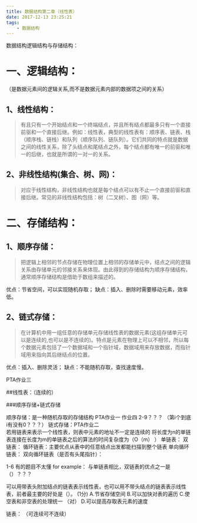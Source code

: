 ```yaml
---
title: 数据结构第二章（线性表）
date: 2017-12-13 23:25:21
tags:	
	- 数据结构
---
```



数据结构逻辑结构与存储结构：
<!-- more -->

# 一、逻辑结构：

（是数据元素间的逻辑关系,而不是数据元素内部的数据项之间的关系）

## 1、线性结构：

> ​    有且只有一个开始结点和一个终端结点，并且所有结点都最多只有一个直接前驱和一个直接后继。例如：线性表，典型的线性表有：顺序表、链表、栈（顺序栈、链栈）和队列（顺序队列、链队列）。它们共同的特点就是数据之间的线性关系，除了头结点和尾结点之外，每个结点都有唯一的前驱和唯一的后继，也就是所谓的一对一的关系。



## 2、非线性结构(集合、树、网)：

> ​    对应于线性结构，非线性结构也就是每个结点可以有不止一个直接前驱和直接后继。常见的非线性结构包括：树（二叉树）、图（网）等。

# 二、存储结构：

## 1、顺序存储：

> ​    把逻辑上相邻的节点存储在物理位置上相邻的存储单元中，结点之间的逻辑关系由存储单元的邻接关系来体现。由此得到的存储结构为顺序存储结构，通常顺序存储结构是借助于数组来描述的。

优点：节省空间，可以实现随机存取；
缺点：插入、删除时需要移动元素，效率低。

## 2、链式存储：

> ​    在计算机中用一组任意的存储单元存储线性表的数据元素(这组存储单元可以是连续的,也可以是不连续的)。特点是元素在物理上可以不相邻，所以每个数据元素包括了一个数据域和一个指针域，数据域用来存放数据，而指针域用来指向其后继结点的位置。

优点：插入、删除灵活；
缺点：不能随机存取，查找速度慢。



PTA作业三

##线性表：（连续的）

###顺序存储+链式存储

顺序存储：是一种随机存取的存储结构 PTA作业一   作业四 2-9？？？ （第i个到底i有没有0？？？）
链式存储：PTA作业二    
若用链表来表示一个线性表，则表中元素的地址不一定是连续的
将长度为n的单链表连接在长度为m的单链表之后的算法的时间复杂度为（O（m） ）
单链表：
双链表：
循环链表：主要优点从表中的任意结点出发都能扫描到整个链表
单向循环链表：
双向循环链表（是否有头尾指针）：

1-6 有的题目不太懂
for example：
与单链表相比，双链表的优点之一是（）？？？


可以用带表头附加结点的链表表示线性表，也可以用不带头结点的链表表示线性表，前者最主要的好处是（）。 (1分)
A.节省存储空间
B.可以加快对表的遍历
C.使空表和非空表的处理统一  （对）
D.可以提高存取表元素的速度

链表： （可连续可不连续）